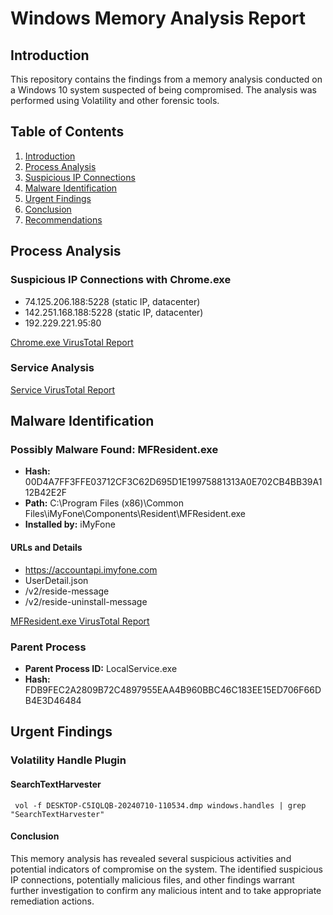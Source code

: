 # Windows Memory Analysis Report

## Introduction

This repository contains the findings from a memory analysis conducted on a Windows 10 system suspected of being compromised. The analysis was performed using Volatility and other forensic tools.

## Table of Contents

1. [Introduction](#introduction)
2. [Process Analysis](#process-analysis)
3. [Suspicious IP Connections](#suspicious-ip-connections)
4. [Malware Identification](#malware-identification)
5. [Urgent Findings](#urgent-findings)
6. [Conclusion](#conclusion)
7. [Recommendations](#recommendations)

## Process Analysis

### Suspicious IP Connections with Chrome.exe

- 74.125.206.188:5228 (static IP, datacenter)
- 142.251.168.188:5228 (static IP, datacenter)
- 192.229.221.95:80

[Chrome.exe VirusTotal Report](https://www.virustotal.com/gui/file/311e6f805f5f0ca710e41276b905afe4e66d04df95c4bf9e04d590885f157441/details)

### Service Analysis

[Service VirusTotal Report](https://www.virustotal.com/gui/file/f878b9cdef26f4c46e1babda40acc15ffb0a7eaca9312e49ed0ee8566574954a/behavior)

## Malware Identification

### Possibly Malware Found: MFResident.exe

- **Hash:** 00D4A7FF3FFE03712CF3C62D695D1E19975881313A0E702CB4BB39A112B42E2F
- **Path:** C:\Program Files (x86)\Common Files\iMyFone\Components\Resident\MFResident.exe
- **Installed by:** iMyFone

#### URLs and Details

- https://accountapi.imyfone.com
- UserDetail.json
- /v2/reside-message
- /v2/reside-uninstall-message

[MFResident.exe VirusTotal Report](https://www.virustotal.com/gui/file/56f03bda112a6eebc4513280728fac74eaf3fd10ef25ebdd1a5ee47e4715e57d/behavior)

### Parent Process

- **Parent Process ID:** LocalService.exe
- **Hash:** FDB9FEC2A2809B72C4897955EAA4B960BBC46C183EE15ED706F66DB4E3D46484

## Urgent Findings

### Volatility Handle Plugin

#### SearchTextHarvester

```plaintext
 vol -f DESKTOP-C5IQLQB-20240710-110534.dmp windows.handles | grep "SearchTextHarvester"
```

#### Conclusion
This memory analysis has revealed several suspicious activities and potential indicators of compromise on the system. The identified suspicious IP connections, potentially malicious files, and other findings warrant further investigation to confirm any malicious intent and to take appropriate remediation actions.
